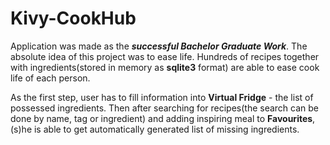 # Kivy-CookHub
Application was made as the ***successful Bachelor Graduate Work***.
The absolute idea of this project was to ease life. Hundreds of recipes together with ingredients(stored in memory as __sqlite3__ format) are able to ease cook life of each person.

As the first step, user has to fill information into __Virtual Fridge__ - the list of possessed ingredients. 
Then after searching for recipes(the search can be done by name, tag or ingredient) and adding inspiring meal to __Favourites__, (s)he is able to get automatically generated list of missing ingredients.
